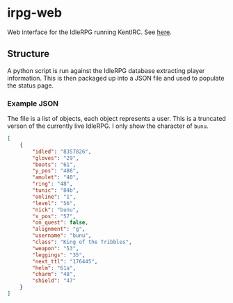 # irpg-web

Web interface for the IdleRPG running
KentIRC. See [here](https://graymalk.in/irc/irpg.html).

## Structure

A python script is run against the IdleRPG database extracting player
information. This is then packaged up into a JSON file and used to
populate the status page.

### Example JSON
The file is a list of objects, each object represents a user. This is
a truncated verson of the currently live IdleRPG. I only show the
character of `bunu`.


```json
[
	{
		"idled": "8357826",
		"gloves": "29",
		"boots": "61",
		"y_pos": "486",
		"amulet": "40",
		"ring": "48",
		"tunic": "84b",
		"online": "1",
		"level": "56",
		"nick": "bunu",
		"x_pos": "57",
		"on_quest": false,
		"alignment": "g",
		"username": "bunu",
		"class": "King of the Tribbles",
		"weapon": "53",
		"leggings": "35",
		"next_ttl": "176445",
		"helm": "61a",
		"charm": "48",
		"shield": "47"
	}
]
```
